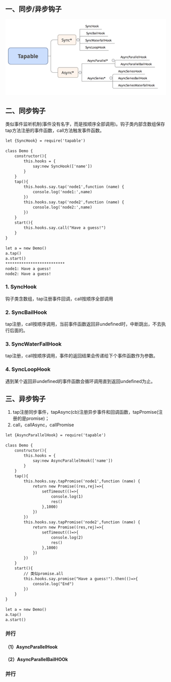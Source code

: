 ## 一、同步/异步钩子
![](1.png)  
## 二、同步钩子  
类似事件监听机制(事件没有名字，而是按顺序全部调用)。钩子类内部含数组保存tap方法注册的事件函数，call方法触发事件函数。  
```  
let {SyncHook} = require('tapable')

class Demo {
    constructor(){
        this.hooks = {
            say:new SyncHook(['name'])
        }
    }
    tap(){
        this.hooks.say.tap('node1',function (name) {
            console.log('node1:',name)
        })
        this.hooks.say.tap('node2',function (name) {
            console.log('node2:',name)
        })
    }
    start(){
        this.hooks.say.call("Have a guess!")
    }
}

let a = new Demo()
a.tap()
a.start()
**************************
node1: Have a guess!
node2: Have a guess!

```
### 1. SyncHook  
钩子类含数组，tap注册事件回调，call按顺序全部调用  
### 2. SyncBailHook  
tap注册，call按顺序调用，当前事件函数返回非undefined时，中断跳出，不去执行后面的。  
### 3. SyncWaterFallHook  
tap注册，call按顺序调用，事件的返回结果会传递给下个事件函数作为参数。  
### 4. SyncLoopHook  
遇到某个返回非undefined的事件函数会循环调用直到返回undefined为止。  
## 三、异步钩子  
1. tap注册同步事件，tapAsync(cb)注册异步事件和回调函数，tapPromise(注册的是promise)；  
2. call，callAsync，callPromise  
```  
let {AsyncParallelHook} = require('tapable')

class Demo {
    constructor(){
        this.hooks = {
            say:new AsyncParallelHook(['name'])
        }
    }
    tap(){
        this.hooks.say.tapPromise('node1',function (name) {
            return new Promise((res,rej)=>{
                setTimeout(()=>{
                    console.log(1)
                    res()
                },1000)
            })
        })
        this.hooks.say.tapPromise('node2',function (name) {
            return new Promise((res,rej)=>{
                setTimeout(()=>{
                    console.log(2)
                    res()
                },1000)
            })
        })
    }
    start(){
        // 类似promise.all
        this.hooks.say.promise("Have a guess!").then(()=>{
            console.log("End")
        })
    }
}

let a = new Demo()
a.tap()
a.start()
```
### 并行  
#### （1）AsyncParallelHook
#### （2）AsyncParallelBailHOOk  
### 并行  
